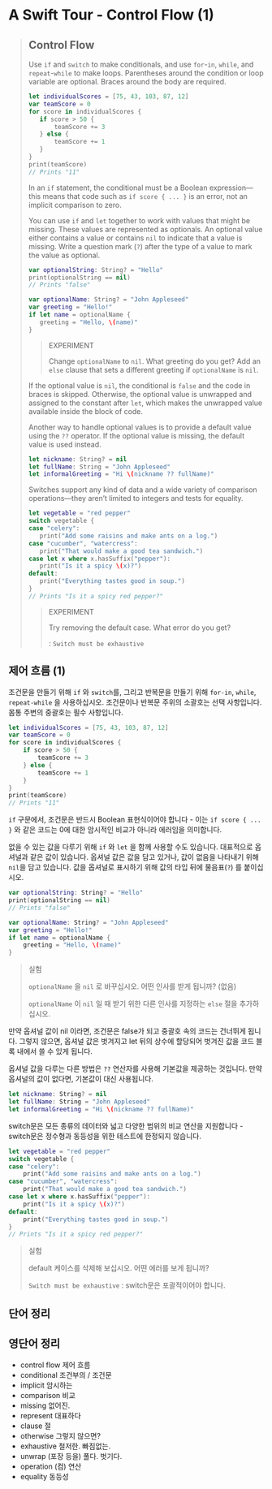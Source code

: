 # A Swift Tour - Control Flow (1)

>## Control Flow
>
>Use `if` and `switch` to make conditionals, and use `for`-`in`, `while`, and `repeat`-`while` to make loops. Parentheses around the condition or loop variable are optional. Braces around the body are required.
>
>```swift
>let individualScores = [75, 43, 103, 87, 12]
>var teamScore = 0
>for score in individualScores {
>    if score > 50 {
>        teamScore += 3
>    } else {
>        teamScore += 1
>    }
>}
>print(teamScore)
>// Prints "11"
>```
>
>In an `if` statement, the conditional must be a Boolean expression—this means that code such as `if score { ... }` is an error, not an implicit comparison to zero.
>
>You can use `if` and `let` together to work with values that might be missing. These values are represented as optionals. An optional value either contains a value or contains `nil` to indicate that a value is missing. Write a question mark (`?`) after the type of a value to mark the value as optional.
>
>```swift
>var optionalString: String? = "Hello"
>print(optionalString == nil)
>// Prints "false"
>
>var optionalName: String? = "John Appleseed"
>var greeting = "Hello!"
>if let name = optionalName {
>    greeting = "Hello, \(name)"
>}
>```
>
>
>
>> EXPERIMENT
>>
>> Change `optionalName` to `nil`. What greeting do you get? Add an `else` clause that sets a different greeting if `optionalName` is `nil`.
>
>If the optional value is `nil`, the conditional is `false` and the code in braces is skipped. Otherwise, the optional value is unwrapped and assigned to the constant after `let`, which makes the unwrapped value available inside the block of code.
>
>Another way to handle optional values is to provide a default value using the `??` operator. If the optional value is missing, the default value is used instead.
>
>``` swift
>let nickname: String? = nil
>let fullName: String = "John Appleseed"
>let informalGreeting = "Hi \(nickname ?? fullName)"
>```
>
>Switches support any kind of data and a wide variety of comparison operations—they aren’t limited to integers and tests for equality.
>
>``` swift
>let vegetable = "red pepper"
>switch vegetable {
>case "celery":
>    print("Add some raisins and make ants on a log.")
>case "cucumber", "watercress":
>    print("That would make a good tea sandwich.")
>case let x where x.hasSuffix("pepper"):
>    print("Is it a spicy \(x)?")
>default:
>    print("Everything tastes good in soup.")
>}
>// Prints "Is it a spicy red pepper?"
>```
>
>> EXPERIMENT
>>
>> Try removing the default case. What error do you get?
>>
>> : `Switch must be exhaustive`



## 제어 흐름 (1)

조건문을 만들기 위해 `if` 와 `switch`를, 그리고 반복문을 만들기 위해 `for-in`, `while`, `repeat-while` 을 사용하십시오. 조건문이나 반복문 주위의 소괄호는 선택 사항입니다. 몸통 주변의 중괄호는 필수 사항입니다.

```swift
let individualScores = [75, 43, 103, 87, 12]
var teamScore = 0
for score in individualScores {
    if score > 50 {
        teamScore += 3
    } else {
        teamScore += 1
    }
}
print(teamScore)
// Prints "11"
```

`if` 구문에서, 조건문은 반드시 Boolean 표현식이어야 합니다 - 이는 `if score { ... }` 와 같은 코드는 0에 대한 암시적인 비교가 아니라 에러임을 의미합니다.

없을 수 있는 값을 다루기 위해 `if` 와  `let` 을 함께 사용할 수도 있습니다. 대표적으로 옵셔널과 같은 값이 있습니다. 옵셔널 값은 값을 담고 있거나, 값이 없음을 나타내기 위해 `nil`을 담고 있습니다. 값을 옵셔널로 표시하기 위해 값의 타입 뒤에 물음표(`?`) 를 붙이십시오.

```swift
var optionalString: String? = "Hello"
print(optionalString == nil)
// Prints "false"

var optionalName: String? = "John Appleseed"
var greeting = "Hello!"
if let name = optionalName {
    greeting = "Hello, \(name)"
}
```

> 실험
>
> `optionalName` 을  `nil` 로 바꾸십시오. 어떤 인사를 받게 됩니까? (없음)
>
> `optionalName` 이 `nil` 일 때 받기 위한 다른 인사를 지정하는 `else` 절을 추가하십시오.

만약 옵셔널 값이 nil 이라면, 조건문은 false가 되고 중괄호 속의 코드는 건너뛰게 됩니다. 그렇지 않으면, 옵셔널 값은 벗겨지고 let 뒤의 상수에 할당되어 벗겨진 값을 코드 블록 내에서 쓸 수 있게 됩니다.

옵셔널 값을 다루는 다른 방법은 `??` 연산자를 사용해 기본값을 제공하는 것입니다. 만약 옵셔널의 값이 없다면, 기본값이 대신 사용됩니다.

``` swift
let nickname: String? = nil
let fullName: String = "John Appleseed"
let informalGreeting = "Hi \(nickname ?? fullName)"
```

switch문은 모든 종류의 데이터와 넓고 다양한 범위의 비교 연산을 지원합니다 - switch문은 정수형과 동등성을 위한 테스트에 한정되지 않습니다.

``` swift
let vegetable = "red pepper"
switch vegetable {
case "celery":
    print("Add some raisins and make ants on a log.")
case "cucumber", "watercress":
    print("That would make a good tea sandwich.")
case let x where x.hasSuffix("pepper"):
    print("Is it a spicy \(x)?")
default:
    print("Everything tastes good in soup.")
}
// Prints "Is it a spicy red pepper?"
```

> 실험
>
> default 케이스를 삭제해 보십시오. 어떤 에러를 보게 됩니까?
>
> `Switch must be exhaustive` : switch문은 포괄적이어야 합니다.



## 단어 정리



## 영단어 정리

- control flow 제어 흐름
- conditional 조건부의 / 조건문
- implicit 암시하는
- comparison 비교
- missing 없어진.
- represent 대표하다
- clause 절
- otherwise 그렇지 않으면?
- exhaustive 철저한. 빠짐없는.
- unwrap (포장 등을) 풀다. 벗기다.
- operation (컴) 연산
- equality 동등성

